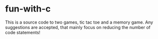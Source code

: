 # fun-with-c
This is a source code to two games, tic tac toe and a memory game. Any suggestions are accepted, that mainly focus on reducing the number of code statements!
